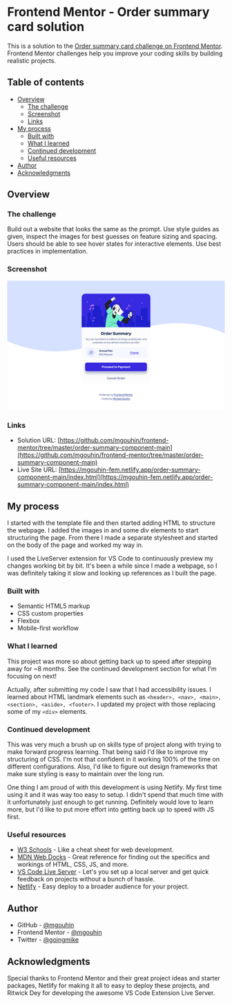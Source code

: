 # Frontend Mentor - Order summary card solution

This is a solution to the [Order summary card challenge on Frontend Mentor](https://www.frontendmentor.io/challenges/order-summary-component-QlPmajDUj). Frontend Mentor challenges help you improve your coding skills by building realistic projects. 

## Table of contents

- [Overview](#overview)
  - [The challenge](#the-challenge)
  - [Screenshot](#screenshot)
  - [Links](#links)
- [My process](#my-process)
  - [Built with](#built-with)
  - [What I learned](#what-i-learned)
  - [Continued development](#continued-development)
  - [Useful resources](#useful-resources)
- [Author](#author)
- [Acknowledgments](#acknowledgments)

## Overview

### The challenge

Build out a website that looks the same as the prompt. Use style guides as given, inspect the images for best guesses on feature sizing and spacing. Users should be able to see hover states for interactive elements. Use best practices in implementation.

### Screenshot

![Final Desktop Layout.](./images/screenshot-order-summary-component-main.png)

### Links

- Solution URL: [https://github.com/mgouhin/frontend-mentor/tree/master/order-summary-component-main](https://github.com/mgouhin/frontend-mentor/tree/master/order-summary-component-main)
- Live Site URL: [https://mgouhin-fem.netlify.app/order-summary-component-main/index.html](https://mgouhin-fem.netlify.app/order-summary-component-main/index.html)

## My process

I started with the template file and then started adding HTML to structure the webpage. I added the images in and some div elements to start structuring the page. From there I made a separate stylesheet and started on the body of the page and worked my way in. 

I used the LiveServer extension for VS Code to continuously preview my changes working bit by bit. It's been a while since I made a webpage, so I was definitely taking it slow
and looking up references as I built the page.

### Built with

- Semantic HTML5 markup
- CSS custom properties
- Flexbox
- Mobile-first workflow

### What I learned

This project was more so about getting back up to speed after stepping away for ~8 months. See the continued development section for what I'm focusing on next!

Actually, after submitting my code I saw that I had accessibility issues. I learned about HTML landmark elements such as `<header>, <nav>, <main>, <section>, <aside>, <footer>`. I updated my project with those replacing some of my `<div>` elements. 

### Continued development

This was very much a brush up on skills type of project along with trying to make forward progress learning. That being said I'd like to improve my structuring of CSS. I'm not that confident in it working 100% of the time on different configurations. Also, I'd like to figure out design frameworks that make sure styling is easy to maintain over the long run.

One thing I am proud of with this development is using Netlify. My first time using it and it was way too easy to setup. I didn't spend that much time with it unfortunately just enough to get running. Definitely would love to learn more, but I'd like to put more effort into getting back up to speed with JS first.

### Useful resources

- [W3 Schools](https://www.w3schools.com/) - Like a cheat sheet for web development.
- [MDN Web Docks](https://developer.mozilla.org/en-US/docs/Web) - Great reference for finding out the specifics and workings of HTML, CSS, JS, and more.
- [VS Code Live Server](https://marketplace.visualstudio.com/items?itemName=ritwickdey.LiveServer) - Let's you set up a local server and get quick feedback on projects without a bunch of hassle.
- [Netlify](https://www.netlify.com/) - Easy deploy to a broader audience for your project.

## Author

- GitHub - [@mgouhin](https://github.com/mgouhin)
- Frontend Mentor - [@mgouhin](https://www.frontendmentor.io/profile/mgouhin)
- Twitter - [@goingmike](https://www.twitter.com/mgouhin)

## Acknowledgments

Special thanks to Frontend Mentor and their great project ideas and starter packages, Netlify for making it all to easy to deploy these projects, and Ritwick Dey for developing the awesome VS Code Extension Live Server.
